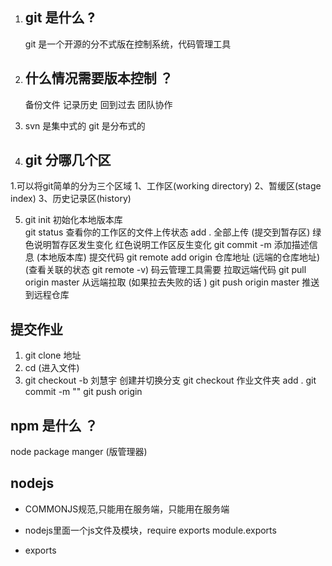 1.  ## git 是什么 ?
    git 是一个开源的分不式版在控制系统，代码管理工具
2. ## 什么情况需要版本控制 ？
   备份文件
   记录历史
   回到过去
   团队协作
3. svn 是集中式的  git 是分布式的

4. ## git 分哪几个区
1.可以将git简单的分为三个区域 1、工作区(working directory) 2、暂缓区(stage index) 3、历史记录区(history)

5. git init 初始化本地版本库  
   git status  查看你的工作区的文件上传状态
   add . 全部上传 (提交到暂存区)  绿色说明暂存区发生变化 红色说明工作区反生变化
   git commit -m 添加描述信息 (本地版本库)  提交代码
   <!-- git push origin master 推送到远程仓库 github -->
   git remote  add origin 仓库地址 (远端的仓库地址) (查看关联的状态 git remote -v)
   码云管理工具需要 拉取远端代码 git pull origin master  从远端拉取  (如果拉去失败的话 )
   git  push  origin  master  推送到远程仓库

## 提交作业
1. git clone 地址
2. cd (进入文件)
3. git checkout -b 刘慧宇 创建并切换分支  git checkout
作业文件夹 
add .
 git commit -m ""
git push origin 

##  npm 是什么 ？
node package manger (版管理器)

## nodejs 
- COMMONJS规范,只能用在服务端，只能用在服务端
- nodejs里面一个js文件及模块，require  exports  module.exports


- exports


                                        